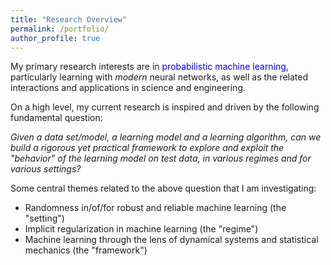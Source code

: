 ```yaml
---
title: "Research Overview"
permalink: /portfolio/
author_profile: true
---
```


My primary research interests are in <font color="blue">probabilistic machine learning</font>, particularly learning with <font><i>modern</i></font> neural networks, as well as the related interactions and applications in science and engineering. <br>

On a high level, my current research is inspired and driven by the following fundamental question: 

<font><i>Given a data set/model, a learning model and a learning algorithm, can we build a *rigorous* yet *practical* framework to explore and exploit the "behavior" of the learning model on test data, in various regimes and for various settings? </i></font><br>

Some central themes related to the above question that I am investigating:<br>
- Randomness in/of/for robust and reliable machine learning (the "setting")
- Implicit regularization in machine learning (the "regime")
- Machine learning through the lens of dynamical systems and statistical mechanics (the "framework")
<br>
<br>

<!-- Some more specific research projects are: <br>

<img src="principle.png" width="280" height="280" style="float:right">

In particular, I apply and develop ideas and tools from several areas of probability theory, stochastic analysis, statistical learning, statistical mechanics and dynamical systems to address problems concerning <font color="blue">open dynamical systems</font> arising in statistical mechanics and machine learning. <br>

Open systems are, in a broad sense, components of a larger closed system that interact with other components of the larger system. These systems abound in applications and are typically random/stochastic, nonlinear, high-dimensional and have non-trivial dynamics. Studying physical and artificial systems rigorously within an appropriate open systems framework allows us to gain valuable insights into these systems. The overarching theme of my current research revolves around using probabilistic and statistical approaches to understand <font color="blue"><i>learning of dynamical representations</i></font> and <font color="blue"><i>physics of dynamical systems</i></font>.  <br> 
{% include base_path %}


{% for post in site.portfolio %}
  {% include archive-single.html %}
{% endfor %}
 
 <i>Click on the project titles above to learn more about our work.</i> 
-->


